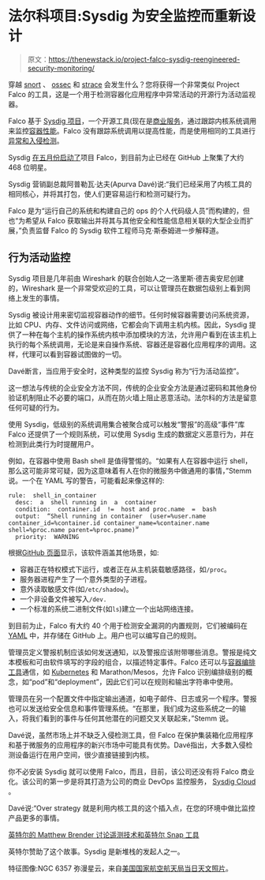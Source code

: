 # 法尔科项目:Sysdig 为安全监控而重新设计

> 原文：<https://thenewstack.io/project-falco-sysdig-reengineered-security-monitoring/>

穿越 [snort](https://www.snort.org/) 、 [ossec](http://ossec.github.io/) 和 [strace](https://linux.die.net/man/1/strace) 会发生什么？您将获得一个非常类似 Project Falco 的工具，这是一个用于检测容器化应用程序中异常活动的开源行为活动监视器。

Falco 基于 [Sysdig 项目](https://github.com/draios/sysdig)，一个开源工具(现在是[商业服务](https://sysdig.com/product/)，通过跟踪内核系统调用来监控[容器性能](https://www.safaribooksonline.com/library/view/oscon-2016-video/9781491965153/video247424.html)。Falco 没有跟踪系统调用以提高性能，而是使用相同的工具进行[异常和入侵检测](https://sysdig.com/blog/fishing-for-hackers/)。

Sysdig [在五月份启动了](https://sysdig.com/blog/sysdig-falco/)项目 Falco，到目前为止已经在 GitHub 上聚集了大约 468 位明星。

Sysdig 营销副总裁阿普勒瓦·达夫(Apurva Davé)说:“我们已经采用了内核工具的相同核心，并将其打包，使人们更容易运行和检测可疑行为。

Falco 是为“运行自己的系统和构建自己的 ops 的个人代码级人员”而构建的，但也“为希望从 Falco 获取输出并将其与其他安全和性能信息相关联的大型企业而扩展，”负责监督 Falco 的 Sysdig 软件工程师马克·斯泰姆进一步解释道。

## 行为活动监控

Sysdig 项目是几年前由 Wireshark 的联合创始人之一洛里斯·德吉奥安尼创建的，Wireshark 是一个非常受欢迎的工具，可以让管理员在数据包级别上看到网络上发生的事情。

Sysdig 被设计用来密切监视容器动作的细节。任何时候容器需要访问系统资源，比如 CPU、内存、文件访问或网络，它都会向下调用主机内核。因此，Sysdig 提供了一种在每个主机的操作系统内核中添加模块的方法，允许用户看到在该主机上执行的每个系统调用，无论是来自操作系统、容器还是容器化应用程序的调用。这样，代理可以看到容器试图做的一切。

Davé断言，当应用于安全时，这种类型的监控 Sysdig 称为“行为活动监控”。

这一想法与传统的企业安全方法不同，传统的企业安全方法是通过密码和其他身份验证机制阻止不必要的端口，从而在防火墙上阻止恶意活动。法尔科的方法是留意任何可疑的行为。

使用 Sysdig，低级别的系统调用集合被聚合成可以触发“警报”的高级“事件”库 Falco 还提供了一个规则系统，可以使用 Sysdig 生成的数据定义恶意行为，并在检测到此类行为时提醒用户。

例如，在容器中使用 Bash shell 是值得警惕的。“如果有人在容器中运行 shell，那么这可能非常可疑，因为这意味着有人在你的微服务中做通用的事情，”Stemm 说。一个在 YAML 写的警告，可能看起来像这样的:

```
rule:  shell_in_container
  desc:  a  shell running in  a  container
  condition:  container.id  !=  host and proc.name  =  bash
  output:  “Shell running in container  (user=%user.name container_id=%container.id container_name=%container.name shell=%proc.name parent=%proc.pname)”
  priority:  WARNING

```

根据[GitHub 页面](https://github.com/draios/falco)显示，该软件涵盖其他场景，如:

*   容器正在特权模式下运行，或者正在从主机装载敏感路径，如`/proc`。
*   服务器进程产生了一个意外类型的子进程。
*   意外读取敏感文件(如`/etc/shadow`)。
*   一个非设备文件被写入`/dev.`
*   一个标准的系统二进制文件(如`ls`)建立一个出站网络连接。

到目前为止，Falco 有大约 40 个用于检测安全漏洞的内置规则，它们被编码在 [YAML](http://yaml.org/) 中，并存储在 GitHub 上。用户也可以编写自己的规则。

管理员定义警报机制应该如何发送通知，以及警报应该附带哪些消息。警报是纯文本模板和可由软件填写的字段的组合，以描述特定事件。Falco 还可以与[容器编排工具](https://sysdig.com/blog/announcing-falco-0-4-0/)通信，如 [Kubernetes](/category/kubernetes/) 和 Marathon/Mesos，允许 Falco 识别编排级别的概念，如“pod”和“deployment”，因此它们可以在规则和输出字符串中使用。

管理员在另一个配置文件中指定输出通道，如电子邮件、日志或另一个程序。警报也可以发送给安全信息和事件管理系统。“在那里，我们成为这些系统之一的输入，将我们看到的事件与任何其他潜在的问题交叉关联起来，”Stemm 说。

Davé说，虽然市场上并不缺乏入侵检测工具，但 Falco 在保护集装箱化应用程序和基于微服务的应用程序的新兴市场中可能具有优势。Davé指出，大多数入侵检测设备运行在用户空间，很少直接链接到内核。

你不必安装 Sysdig 就可以使用 Falco，而且，目前，该公司还没有将 Falco 商业化。该公司的第一步是将其打造为公司的商业 DevOps 监控服务， [Sysdig Cloud](https://sysdig.com/product/) 。

Davé说:“Over strategy 就是利用内核工具的这个插入点，在您的环境中做比监控产品更多的事情。

[英特尔的 Matthew Brender 讨论遥测技术和英特尔 Snap 工具](https://thenewstack.simplecast.com/episodes/intels-matthew-brender-discusses-telemetry-and-the-intel-snap-tool)

英特尔赞助了这个故事。Sysdig 是新堆栈的发起人之一。

特征图像:NGC 6357 弥漫星云，来自[美国国家航空航天局当日天文照片](https://apod.nasa.gov/apod/ap161226.html)。

<svg xmlns:xlink="http://www.w3.org/1999/xlink" viewBox="0 0 68 31" version="1.1"><title>Group</title> <desc>Created with Sketch.</desc></svg>